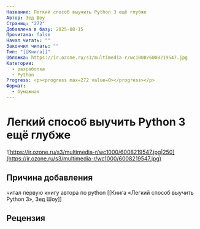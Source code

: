 ```yaml
---
Название: Легкий способ выучить Python 3 ещё глубже
Автор: Зед Шоу
Страниц: "272"
Добавлена в базу: 2025-08-15
Прочитана: false
Начал читать: ""
Закончил читать: ""
Тип: "[[Книга]]"
Обложка: https://ir.ozone.ru/s3/multimedia-r/wc1000/6008219547.jpg
Категории:
  - разработка
  - Python
Progress: <p><progress max=272 value=0></progress></p>
Формат:
  - бумажная
---
```

# Легкий способ выучить Python 3 ещё глубже

![https://ir.ozone.ru/s3/multimedia-r/wc1000/6008219547.jpg|250](https://ir.ozone.ru/s3/multimedia-r/wc1000/6008219547.jpg)

## Причина добавления

читал первую книгу автора по python [[Книга «Легкий способ выучить Python 3», Зед Шоу]]

## Рецензия


